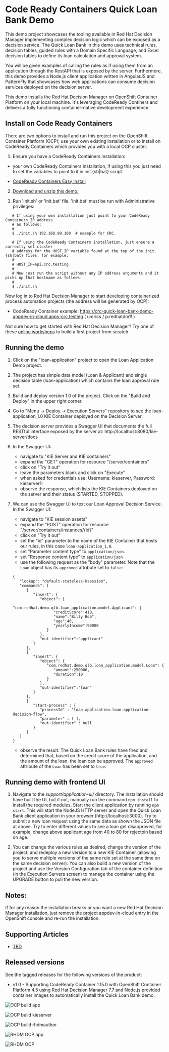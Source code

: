 Code Ready Containers Quick Loan Bank Demo
==========================================
This demo project showcases the tooling available in Red Hat Decision Manager implementing 
complex decision logic which can be exposed as a decision service. The Quick Loan Bank in this 
demo uses technical rules, decision tables, guided rules with a Domain Specific Language, and 
Excel decision tables to define its loan calculation and approval system.

You will be given examples of calling the rules as if using them from an application through 
the RestAPI that is exposed by the server. Furthermore, this demo provides a Node.js client 
application written in AngularJS and PatternFly that showcases how web applications can 
consume decision services deployed on the decision server.

This demo installs the Red Hat Decision Manager on OpenShift Container Platform on your local
machine. It's leveraging CodeReady Continers and delivers a fully functioning container-native 
development experience.


Install on Code Ready Containers 
--------------------------------
There are two options to install and run this project on the OpenShift Container Platform (OCP); use your own existing installation
or to install on CodeReady Containers which provides you with a local OCP cluster.

1. Ensure you have a CodeReady Containers installation:

  - your own CodeReady Containers installation, if using this you just need to set the variables to point to it in init.{sh|bat} script.

  - [CodeReady Containers Easy Install](https://gitlab.com/redhatdemocentral/ocp-install-demo)

2. [Download and unzip this demo.](https://gitlab.com/redhatdemocentral/crc-quick-loan-bank-demo/-/archive/master/crc-quick-loan-bank-demo-master.zip)

3. Run 'init.sh' or 'init.bat' file. 'init.bat' must be run with Administrative privileges:

```
   # If using your own installation just point to your CodeReady Containers IP address
   # as follows:
   #
   $ ./init.sh 192.168.99.100  # example for CRC.
```

```
   # If using the CodeReady Containers installation, just ensure a correctly set cluster 
   # address for the HOST_IP variable found at the top of the init.{sh|bat} files, for example:
   #
   # HOST_IP=api.crc.testing  
   # 
   # Now just run the script without any IP address arguments and it picks up that hostname as follows:
   #
   $ ./init.sh
```

Now log in to Red Hat Decision Manager to start developing containerized process automation projects (the address will be generated by OCP):

  - CodeReady Container example: https://crc-quick-loan-bank-demo-appdev-in-cloud.apps-crc.testing ( u:erics / p:redhatdm1! )

Not sure how to get started with Red Hat Decision Manager? Try one of these <a href="https://bpmworkshop.gitlab.io/#/4" target="_blank">online workshops</a> to build a first project from scratch.

Running the demo
----------------
1. Click on the "loan-application" project to open the Loan Application Demo project.

2. The project has simple data model (Loan & Applicant) and single decision table (loan-application) which contains the 
   loan approval rule set.

3. Build and deploy version 1.0 of the project. Click on the "Build and Deploy" in the upper right corner.

4. Go to "Menu -> Deploy -> Execution Servers" repository to see the loan-application_1.0 KIE Container deployed on the 
   Decision Server.

5. The decision server provides a Swagger UI that documents the full RESTful interface exposed by the server 
   at: http://localhost:8080/kie-server/docs

6. In the Swagger UI:
   - navigate to "KIE Server and KIE containers"
   - expand the "GET" operation for resource "/server/containers"
   - click on "Try it out"
   - leave the parameters blank and click on "Execute"
   - when asked for credentials use: Username: kieserver, Password: kieserver1!
   - observe the response, which lists the KIE Containers deployed on the server and their status (STARTED, STOPPED).

7. We can use the Swagger UI to test our Loan Approval Decision Service. In the Swagger UI:
   - navigate to "KIE session assets"
   - expand the "POST" operation for resource "/server/containers/instances/{id}"
   - click on "Try it out"
   - set the "id" parameter to the name of the KIE Container that hosts our rules, in this case `loan-application_1.0`.
   - set "Parameter content type" to `application/json`.
   - set "Response content type" to `application/json`
   - use the following request as the "body" parameter. Note that the `Loan` object has its `approved` attribute set to `false`:
   ```
   {
      "lookup": "default-stateless-ksession",
      "commands": [
         {
            "insert": {
               "object": {
                  "com.redhat.demo.qlb.loan_application.model.Applicant": {
                     "creditScore":410,
                     "name":"Billy Bob",
                     "age":40,
                     "yearlyIncome":90000
                  }
               },
               "out-identifier":"applicant"
            }
         },
         {
            "insert": {
               "object": {
                  "com.redhat.demo.qlb.loan_application.model.Loan": {
                     "amount":250000,
                     "duration":10
                  }
               },
               "out-identifier":"loan"
            }
         },
         {
            "start-process" : {
               "processId" : "loan-application.loan-application-decision-flow",
               "parameter" : [ ],
               "out-identifier" : null
            }
         }
      ]
   }
   ```
   - observe the result. The Quick Loan Bank rules have fired and determined that, based on the credit score of the 
     application, and the amount of the loan, the loan can be approved. The `approved` attribute of the `Loan` has been 
     set to `true`.


Running demo with frontend UI
-----------------------------
1. Navigate to the *support/application-ui/* directory. The installation should have built the UI, but if not, manually 
run the command `npm install` to install the required modules. Start the client application by running `npm start`. This 
will start the NodeJS HTTP server and open the Quick Loan Bank client application in your browser (http://localhost:3000). 
Try to submit a new loan request using the same data as shown the JSON file at above. Try to enter different values to 
see a loan get disapproved, for example, change above applicant age from 40 to 80 for rejectoin based on age.

2. You can change the various rules as desired, change the version of the project, and redeploy a new version to a new 
KIE Container (allowing you to serve multiple versions of the same rule set at the same time on the same decision server). 
You can also build a new version of the project and use the Version Configuration tab of the container definition (in the 
Execution Servers screen) to manage the container using the UPGRADE button to pull the new version.



Notes:
-----
If for any reason the installation breaks or you want a new Red Hat Decision Manager installation, just remove the project appdev-in-cloud entry in the OpenShift console and re-run the installation.


Supporting Articles
-------------------
- [TBD]()



Released versions
-----------------
See the tagged releases for the following versions of the product:

- v1.0 - Supporting CodeReady Container 1.15.0 with OpenShift Container Platform 4.5 using Red Hat Decision Manager 7.7 and Node.js provided container
  images to automatically install the Quick Loan Bank demo.

![OCP build app](https://gitlab.com/redhatdemocentral/rhcs-rhdm-install-demo/raw/master/docs/demo-images/rhdm-build-app.png)

![OCP build kieserver](https://gitlab.com/redhatdemocentral/rhcs-rhdm-install-demo/raw/master/docs/demo-images/rhdm-build-kieserver.png)

![OCP build rhdmauthor](https://gitlab.com/redhatdemocentral/rhcs-rhdm-install-demo/raw/master/docs/demo-images/rhdm-build-rhdmauthor.png)

![RHDM OCP app](https://gitlab.com/redhatdemocentral/rhcs-rhdm-install-demo/raw/master/docs/demo-images/rhdm-ocp-app.png)

![RHDM OCP](https://gitlab.com/redhatdemocentral/rhcs-rhdm-install-demo/raw/master/docs/demo-images/rhdm-ocp.png)

